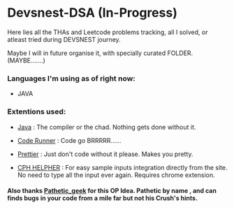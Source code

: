 # Devsnest-DSA (In-Progress)

Here lies all the THAs and Leetcode problems tracking, all I solved, or atleast tried during DEVSNEST journey.

Maybe I will in future organise it, with specially curated FOLDER.(MAYBE.......)

### Languages I'm using as of right now: 

- JAVA

### Extentions used: 

- [Java]() : The compiler or the chad. Nothing gets done without it.

- [Code Runner]() : Code go BRRRRR......

- [Prettier]() : Just don't code without it please. Makes you pretty.

- [CPH HELPHER]() : For easy sample inputs integration directly from the site. No need to type all the input ever again. Requires chrome extension.

#### Also thanks [Pathetic_geek](https://github.com/patheticGeek) for this OP Idea. Pathetic by name , and can finds bugs in your code from a mile far but not his Crush's hints.
